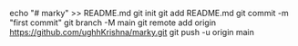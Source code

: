 echo "# marky" >> README.md
git init
git add README.md
git commit -m "first commit"
git branch -M main
git remote add origin https://github.com/ughhKrishna/marky.git
git push -u origin main